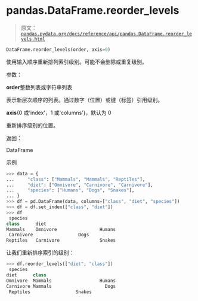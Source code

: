 # pandas.DataFrame.reorder_levels

> 原文：[`pandas.pydata.org/docs/reference/api/pandas.DataFrame.reorder_levels.html`](https://pandas.pydata.org/docs/reference/api/pandas.DataFrame.reorder_levels.html)

```py
DataFrame.reorder_levels(order, axis=0)
```

使用输入顺序重新排列索引级别。可能不会删除或重复级别。

参数：

**order**整数列表或字符串列表

表示新层次顺序的列表。通过数字（位置）或键（标签）引用级别。

**axis**{0 或'index'，1 或'columns'}，默认为 0

重新排序级别的位置。

返回：

DataFrame

示例

```py
>>> data = {
...     "class": ["Mammals", "Mammals", "Reptiles"],
...     "diet": ["Omnivore", "Carnivore", "Carnivore"],
...     "species": ["Humans", "Dogs", "Snakes"],
... }
>>> df = pd.DataFrame(data, columns=["class", "diet", "species"])
>>> df = df.set_index(["class", "diet"])
>>> df
 species
class      diet
Mammals    Omnivore                Humans
 Carnivore                 Dogs
Reptiles   Carnivore               Snakes 
```

让我们重新排序索引的级别：

```py
>>> df.reorder_levels(["diet", "class"])
 species
diet      class
Omnivore  Mammals                  Humans
Carnivore Mammals                    Dogs
 Reptiles                 Snakes 
```
